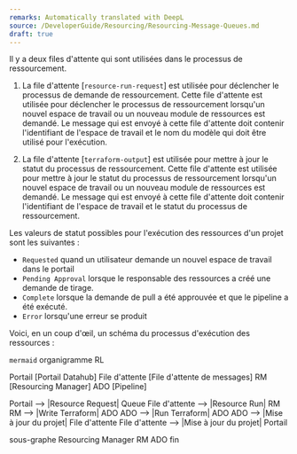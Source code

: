 ```yaml
---
remarks: Automatically translated with DeepL
source: /DeveloperGuide/Resourcing/Resourcing-Message-Queues.md
draft: true
---
```


Il y a deux files d'attente qui sont utilisées dans le processus de ressourcement.

1. La file d'attente [`resource-run-request`] est utilisée pour déclencher le processus de demande de ressourcement. Cette file d'attente est utilisée pour déclencher le processus de ressourcement lorsqu'un nouvel espace de travail ou un nouveau module de ressources est demandé. Le message qui est envoyé à cette file d'attente doit contenir l'identifiant de l'espace de travail et le nom du modèle qui doit être utilisé pour l'exécution.

1. La file d'attente [`terraform-output`] est utilisée pour mettre à jour le statut du processus de ressourcement. Cette file d'attente est utilisée pour mettre à jour le statut du processus de ressourcement lorsqu'un nouvel espace de travail ou un nouveau module de ressources est demandé. Le message qui est envoyé à cette file d'attente doit contenir l'identifiant de l'espace de travail et le statut du processus de ressourcement.

Les valeurs de statut possibles pour l'exécution des ressources d'un projet sont les suivantes :

- `Requested` quand un utilisateur demande un nouvel espace de travail dans le portail
- `Pending Approval` lorsque le responsable des ressources a créé une demande de tirage.
- `Complete` lorsque la demande de pull a été approuvée et que le pipeline a été exécuté.
- `Error` lorsqu'une erreur se produit

Voici, en un coup d'œil, un schéma du processus d'exécution des ressources :

``mermaid``
organigramme RL

   Portail [Portail Datahub]
   File d'attente [File d'attente de messages]
   RM [Resourcing Manager]
   ADO [Pipeline]


   Portail --> |Resource Request| Queue
   File d'attente --> |Resource Run| RM
   RM --> |Write Terraform| ADO
   ADO --> |Run Terraform| ADO
   ADO --> |Mise à jour du projet| File d'attente
   File d'attente --> |Mise à jour du projet| Portail

   sous-graphe Resourcing Manager
      RM
      ADO
   fin
```
